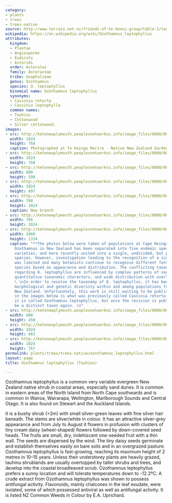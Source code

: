 ```yaml
---
category:
- plants
- trees
- trees-native
source: http://www.terrain.net.nz/friends-of-te-henui-group/table-1/tauhinu-cassinia-leptophylla.html
wikipedia: https://en.wikipedia.org/wiki/Ozothamnus_leptophyllus
attributes:
  kingdom:
  - Plantae
  - Angiosperms
  - Eudicots
  - Asterids
  order: Asterales
  family: Asteraceae
  tribe: Gnaphalieae
  genus: Ozothamnus
  species: O. leptophyllus
  binomial name: Ozothamnus leptophyllus
  synonyms:
  - Cassinia retorta
  - Cassinia leptophylla
  common names:
  - Tauhinu
  - Cottonwood
  - Silver cottonwood.
images:
- src: http://ketenewplymouth.peoplesnetworknz.info/image_files/0000/0007/9498/Ozothamnus_leptophyllus-001.JPG
  width: 1024
  height: 768
  caption: Photographed at Te Kainga Marire - Native New Zealand Garden, New Plymouth.
- src: http://ketenewplymouth.peoplesnetworknz.info/image_files/0000/0002/1959/Cassinia_leptophylla__Tauhinu-7.JPG
  width: 1024
  height: 768
- src: http://ketenewplymouth.peoplesnetworknz.info/image_files/0000/0002/1949/Cassinia_leptophylla__Tauhinu-5.JPG
  width: 800
  height: 598
- src: http://ketenewplymouth.peoplesnetworknz.info/image_files/0000/0007/9493/Ozothamnus_leptophyllus.JPG
  width: 1024
  height: 897
- src: http://ketenewplymouth.peoplesnetworknz.info/image_files/0000/0002/1954/Cassinia_leptophylla__Tauhinu-6.JPG
  width: 768
  height: 1024
  caption: New branch
- src: http://ketenewplymouth.peoplesnetworknz.info/image_files/0000/0007/9503/Ozothamnus_leptophyllus-003.JPG
  width: 766
  height: 1024
- src: http://ketenewplymouth.peoplesnetworknz.info/image_files/0000/0008/3598/Ozothamnus_leptophyllus.JPG
  width: 2000
  height: 1334
  caption: "**The photos below were taken of populations at Cape Reinga.**\nHistorically,
    Ozothamnus in New Zealand has been separated into five endemic species and seven
    varieties, and more recently united into a single, undivided, but polymorphic
    species. However, investigation leading to the recognition of a single species
    was limited and many botanists continue to recognise different forms within this
    species based on appearance and distribution. The conflicting taxonomic opinions
    regarding O. leptophyllus are influenced by complex patterns of variation, mostly
    quantitative taxonomic characters, and wide distribution with overlapping ranges.
    \ \nIn order to resolve the taxonomy of O. leptophyllus, it has been assessed
    morphological and genetic diversity within and among populations from throughout
    New Zealand. Unfortunately, this work is still waiting to be published.\nThe plant
    in the images below is what was previously called Cassinia retorta.  For now,
    it is called Ozothamnus leptophyllus, but once the revision is published it will
    be a distinct taxon again. \n"
- src: http://ketenewplymouth.peoplesnetworknz.info/image_files/0000/0006/9834/Ozothamnus_leptophyllus__Tauhinu_.JPG
  width: 600
  height: 450
- src: http://ketenewplymouth.peoplesnetworknz.info/image_files/0000/0006/9824/Ozothamnus_leptophyllus__Tauhinu__1_.JPG
  width: 1024
  height: 683
- src: http://ketenewplymouth.peoplesnetworknz.info/image_files/0000/0006/9829/Ozothamnus_leptophyllus__Tauhinu__2_.JPG
  width: 1024
  height: 767
permalink: plants/trees/trees-native/ozothamnus_leptophyllus.html
layout: page
title: Ozothamnus leptophyllus (Tauhinu)

---
```

Ozothamnus leptophyllus is a common very variable evergreen New Zealand native shrub in coastal areas, especially sand dunes. It is common in eastern areas of the North Island from North Cape southwards and is common in Wairoa, Wairarapa, Wellington, Marlborough Sounds and Central Otago. It is also found on Stewart and the Auckland Islands.

It is a bushy shrub (&gt;2m) with small silver-green leaves with fine silver hair beneath. The stems are silver/white in colour. It has an attractive silver-grey appearance and from July to August it flowers in profusion with clusters of tiny cream daisy (wheel-shaped) flowers followed by down-covered seed heads. The fruits are small, dry, indehiscent one-seeded fruit with a thin wall. The seeds are dispersed by the wind. The tiny daisy seeds germinate and establish themselves easily on bare soils and in an overgrazed pasture. 
Ozothamnus leptophyllus is fast-growing, reaching its maximum height of 2 metres in 10–15 years. Unless their understorey plants are heavily grazed, tauhinu shrublands are usually overtopped by taller shrubs and trees, and develop into the coastal broadleaved scrub. Ozothamnus leptophyllus prefers a sunny location and will tolerate temperatures down to -12.2ºC.
A crude extract from Ozothamnus leptophyllus was shown to possess antifungal activity. Flavonoids, mainly chalcones in the leaf exudate, were isolated, some of which possessed antiviral as well as antifungal activity.
It is listed NZ Common Weeds in Colour by E.A. Uprichard.
